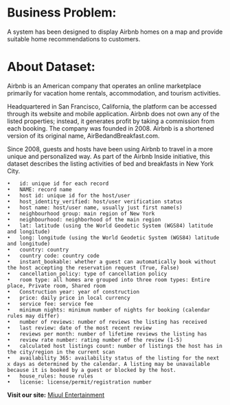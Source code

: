 # Business Problem:
A system has been designed to display Airbnb homes on a map and provide suitable home recommendations to customers.

# About Dataset:
Airbnb is an American company that operates an online marketplace primarily for vacation home rentals, accommodation, and tourism activities.

Headquartered in San Francisco, California, the platform can be accessed through its website and mobile application. Airbnb does not own any of the listed properties; instead, it generates profit by taking a commission from each booking. The company was founded in 2008. Airbnb is a shortened version of its original name, AirBedandBreakfast.com.

Since 2008, guests and hosts have been using Airbnb to travel in a more unique and personalized way. As part of the Airbnb Inside initiative, this dataset describes the listing activities of bed and breakfasts in New York City.

	•	id: unique id for each record
	•	NAME: record name
	•	host id: unique id for the host/user
	•	host_identity_verified: host/user verification status
	•	host name: host/user name, usually just first name(s)
	•	neighbourhood group: main region of New York
	•	neighbourhood: neighborhood of the main region
	•	lat: latitude (using the World Geodetic System (WGS84) latitude and longitude)
	•	long: longitude (using the World Geodetic System (WGS84) latitude and longitude)
	•	country: country
	•	country code: country code
	•	instant_bookable: whether a guest can automatically book without the host accepting the reservation request (True, False)
	•	cancellation_policy: type of cancellation policy
	•	room type: all homes are grouped into three room types: Entire place, Private room, Shared room
	•	Construction year: year of construction
	•	price: daily price in local currency
	•	service fee: service fee
	•	minimum nights: minimum number of nights for booking (calendar rules may differ)
	•	number of reviews: number of reviews the listing has received
	•	last review: date of the most recent review
	•	reviews per month: number of lifetime reviews the listing has
	•	review rate number: rating number of the review (1-5)
	•	calculated host listings count: number of listings the host has in the city/region in the current scan
	•	availability 365: availability status of the listing for the next x days as determined by the calendar. A listing may be unavailable because it is booked by a guest or blocked by the host.
	•	house_rules: house rules
	•	license: license/permit/registration number

**Visit our site:** [Miuul Entertainment](https://miuulentertainment.streamlit.app/)

